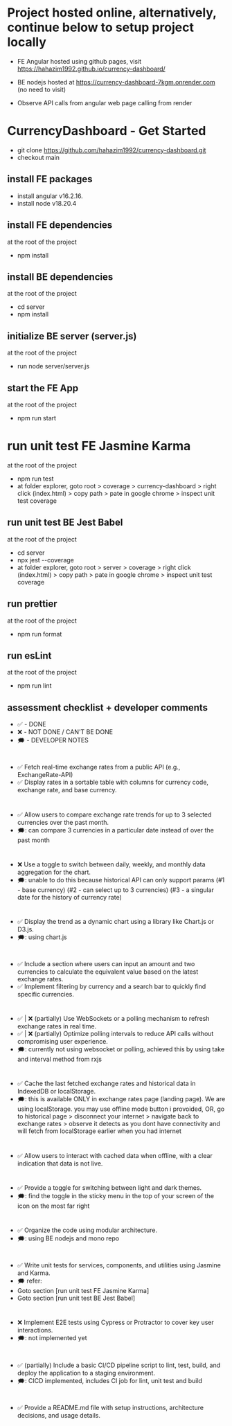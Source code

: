 # Project hosted online, alternatively, continue below to setup project locally
- FE Angular hosted using github pages, visit https://hahazim1992.github.io/currency-dashboard/

- BE nodejs hosted at https://currency-dashboard-7kgm.onrender.com (no need to visit)
- Observe API calls from angular web page calling from render


# CurrencyDashboard - Get Started

- git clone https://github.com/hahazim1992/currency-dashboard.git
- checkout main

## install FE packages

- install angular v16.2.16.
- install node v18.20.4

## install FE dependencies

at the root of the project
- npm install

## install BE dependencies

at the root of the project
- cd server
- npm install

## initialize BE server (server.js)

at the root of the project
- run node server/server.js

## start the FE App

at the root of the project
- npm run start

# run unit test FE Jasmine Karma

at the root of the project
- npm run test
- at folder explorer, goto root > coverage > currency-dashboard > right click (index.html) > copy path > pate in google chrome > inspect unit test coverage

## run unit test BE Jest Babel

at the root of the project
- cd server
- npx jest --coverage
- at folder explorer, goto root > server > coverage > right click (index.html) > copy path > pate in google chrome > inspect unit test coverage

## run prettier

at the root of the project
- npm run format

## run esLint

at the root of the project
- npm run lint

## assessment checklist + developer comments

- ✅ - DONE
- ❌ - NOT DONE / CAN'T BE DONE
- 🗯️ - DEVELOPER NOTES
#
- ✅ Fetch real-time exchange rates from a public API (e.g., ExchangeRate-API)
- ✅ Display rates in a sortable table with columns for currency code, exchange rate, and base currency.
#
- ✅ Allow users to compare exchange rate trends for up to 3 selected currencies over the past month.
- 🗯️: can compare 3 currencies in a particular date instead of over the past month
#
- ❌ Use a toggle to switch between daily, weekly, and monthly data aggregation for the chart.
- 🗯️: unable to do this because historical API can only support params (#1 - base currency) (#2 - can select up to 3 currencies) (#3 - a singular date for the history of currency rate)
#
- ✅ Display the trend as a dynamic chart using a library like Chart.js or D3.js.
- 🗯️: using chart.js
#
- ✅ Include a section where users can input an amount and two currencies to calculate the equivalent value based on the latest exchange rates.
- ✅ Implement filtering by currency and a search bar to quickly find specific currencies.
#
- ✅ | ❌ (partially) Use WebSockets or a polling mechanism to refresh exchange rates in real time.
- ✅ | ❌ (partially) Optimize polling intervals to reduce API calls without compromising user experience.
- 🗯️: currently not using websocket or polling, achieved this by using take and interval method from rxjs
#
- ✅ Cache the last fetched exchange rates and historical data in IndexedDB or localStorage.
- 🗯️: this is available ONLY in exchange rates page (landing page). We are using localStorage. you may use offline mode button i provoided, OR, go to historical page > disconnect your internet > navigate back to exchange rates > observe it detects as you dont have connectivity and will fetch from localStorage earlier when you had internet
#
- ✅ Allow users to interact with cached data when offline, with a clear indication that data is not live.
#
- ✅ Provide a toggle for switching between light and dark themes.
- 🗯️: find the toggle in the sticky menu in the top of your screen of the icon on the most far right
#
- ✅ Organize the code using modular architecture.
- 🗯️: using BE nodejs and mono repo
#
- ✅ Write unit tests for services, components, and utilities using Jasmine and Karma.
- 🗯️ refer:
- Goto section [run unit test FE Jasmine Karma]
- Goto section [run unit test BE Jest Babel]
#
- ❌ Implement E2E tests using Cypress or Protractor to cover key user interactions.
- 🗯️: not implemented yet
#
- ✅ (partially) Include a basic CI/CD pipeline script to lint, test, build, and deploy the application to a staging environment.
- 🗯️: CICD implemented, includes CI job for lint, unit test and build
#
- ✅ Provide a README.md file with setup instructions, architecture decisions, and usage details.




